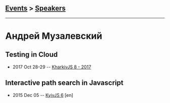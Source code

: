 ## [Events](../README.md) > [Speakers](../speakers.md)
---

# Андрей Музалевский

## Testing in Cloud
- 2017 Oct 28-29 -- [KharkivJS 8 - 2017](https://www.youtube.com/watch?v=IlEKMx0IS5c)    
## Interactive path search in Javascript
- 2015 Dec 05 -- [KyivJS 6](https://www.youtube.com/watch?v=cbN09nPT9hQ) [en]   
